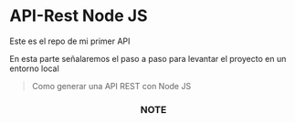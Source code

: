 # API-Rest Node JS
Este es el repo de mi primer API

En esta parte señalaremos el paso a paso para levantar el proyecto en un entorno local

> Como generar una API REST con Node JS

<h3 align="center"><strong>NOTE</strong></h3>

